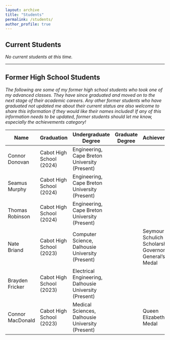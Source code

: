```yaml
---
layout: archive
title: "Students"
permalink: /students/
author_profile: true
---
```


## Current Students

*No current students at this time.*

---

## Former High School Students

*The following are some of my former high school students who took one of my advanced classes. They have since graduated and moved on to the next stage of their academic careers. Any other former students who have graduated not updated me about their current status are also welcome to share this information if they would like their names included! If any of this information needs to be updated, former students should let me know, especially the achievements category!*

<div class="table-responsive">
  <table>
    <thead>
      <tr>
        <th>Name</th>
        <th>Graduation</th>
        <th>Undergraduate Degree</th>
        <th>Graduate Degree</th>
        <th>Achievements</th>
      </tr>
    </thead>
    <tbody>
      <tr>
        <td>Connor Donovan</td>
        <td>Cabot High School (2024)</td>
        <td>Engineering, Cape Breton University (Present)</td>
        <td></td>
        <td></td>
      </tr>
      <tr>
        <td>Seamus Murphy</td>
        <td>Cabot High School (2024)</td>
        <td>Engineering, Cape Breton University (Present)</td>
        <td></td>
        <td></td>
      </tr>
      <tr>
        <td>Thomas Robinson</td>
        <td>Cabot High School (2024)</td>
        <td>Engineering, Cape Breton University (Present)</td>
        <td></td>
        <td></td>
      </tr>
      <tr>
        <td>Nate Briand</td>
        <td>Cabot High School (2023)</td>
        <td>Computer Science, Dalhousie University (Present)</td>
        <td></td>
        <td>Seymour Schulich Scholarship, Governor General’s Medal</td>
      </tr>
      <tr>
        <td>Brayden Fricker</td>
        <td>Cabot High School (2023)</td>
        <td>Electrical Engineering, Dalhousie University (Present)</td>
        <td></td>
        <td></td>
      </tr>
      <tr>
        <td>Connor MacDonald</td>
        <td>Cabot High School (2023)</td>
        <td>Medical Sciences, Dalhousie University (Present)</td>
        <td></td>
        <td>Queen Elizabeth II Medal</td>
      </tr>
    </tbody>
  </table>
</div>